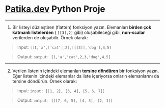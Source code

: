 # [Patika.dev](https://www.patika.dev/tr) Python Proje

---

1. Bir listeyi düzleştiren (flatten) fonksiyon yazın. Elemanları **birden çok katmanlı listelerden** ( `[[3],2]` gibi) oluşabileceği gibi, **non-scalar** verilerden de oluşabilir. Örnek olarak:



> Input:
    `[[1,'a',['cat'],2],[[[3]],'dog'],4,5]`

> Output:
    `output: [1,'a','cat',2,3,'dog',4,5]`

---

2. Verilen listenin içindeki elemanları **tersine döndüren** bir fonksiyon yazın. Eğer listenin içindeki elemanlar da liste içeriyorsa onların elemanlarını da tersine döndürün. Örnek olarak:

> Input:
    `input: [[1, 2], [3, 4], [5, 6, 7]]`

> Output:
    `output: [[[7, 6, 5], [4, 3], [2, 1]]`